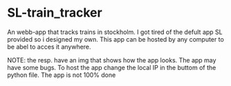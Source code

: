 # SL-train_tracker
An webb-app that tracks trains in stockholm. I got tired of the defult app SL provided so i designed my own. This app can be hosted by any computer to be abel to acces it anywhere.


NOTE: the resp. have an img that shows how the app looks. The app may have some bugs. To host the app change the local IP in the buttom of the python file. The app is not 100% done
